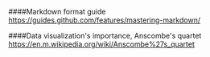 ####Markdown format guide
https://guides.github.com/features/mastering-markdown/

####Data visualization's importance, Anscombe's quartet
https://en.m.wikipedia.org/wiki/Anscombe%27s_quartet
